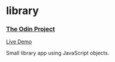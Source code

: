 # library

### [The Odin Project](https://www.theodinproject.com/)

[Live Demo](https://pcho101.github.io/top-library/)

Small library app using JavaScript objects.
